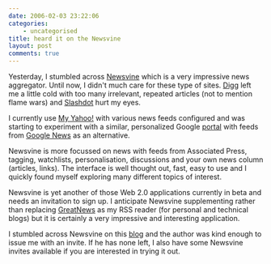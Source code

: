 ```yaml
---
date: 2006-02-03 23:22:06
categories:
    - uncategorised
title: heard it on the Newsvine
layout: post
comments: true
---
```

Yesterday, I stumbled across [Newsvine](http://www.newsvine.com/) which
is a very impressive news aggregator. Until now, I didn't much care for
these type of sites. [Digg](http://digg.com/) left me a little cold with
too many irrelevant, repeated articles (not to mention flame wars) and
[Slashdot](http://slashdot.org/) hurt my eyes.

I currently use [My Yahoo!](http://my.yahoo.com/) with various news
feeds configured and was starting to experiment with a similar,
personalized Google [portal](http://www.google.com/ig) with feeds from
[Google News](http://news.google.com/) as an alternative.

Newsvine is more focussed on news with feeds from Associated Press,
tagging, watchlists, personalisation, discussions and your own news
column (articles, links). The interface is well thought out, fast, easy
to use and I quickly found myself exploring many different topics of
interest.

Newsvine is yet another of those Web 2.0 applications currently in beta
and needs an invitation to sign up. I anticipate Newsvine supplementing
rather than replacing [GreatNews](http://www.curiostudio.com/) as my RSS
reader (for personal and technical blogs) but it is certainly a very
impressive and interesting application.

I stumbled across Newsvine on this
[blog](http://print.wordpress.com/2006/02/02/newsvinecom-private-beta)
and the author was kind enough to issue me with an invite. If he has
none left, I also have some Newsvine invites available if you are
interested in trying it out.
